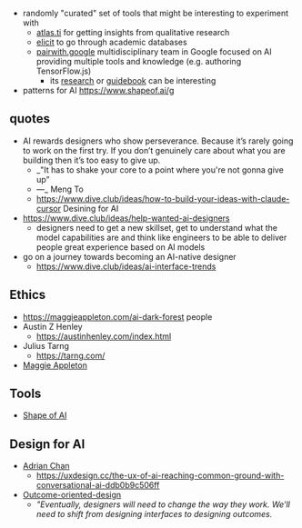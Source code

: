 - randomly "curated" set of tools that might be interesting to experiment with
	- [atlas.ti](https://atlasti.com/) for getting insights from qualitative research
	- [elicit](https://elicit.org/) to go through academic databases
	- [pairwith.google](https://pair.withgoogle.com/) multidisciplinary team in Google focused on AI providing multiple tools and knowledge (e.g. authoring TensorFlow.js)
		- its [research](https://pair.withgoogle.com/research/) or [guidebook](https://pair.withgoogle.com/guidebook/) can be interesting
- patterns for AI https://www.shapeof.ai/g
## quotes
- AI rewards designers who show perseverance. Because it’s rarely going to work on the first try. If you don’t genuinely care about what you are building then it’s too easy to give up.
	- _"It has to shake your core to a point where you're not gonna give up”  
	- —_ Meng To
	- https://www.dive.club/ideas/how-to-build-your-ideas-with-claude-cursor
Desining for AI
- https://www.dive.club/ideas/help-wanted-ai-designers
	- designers need to get a new skillset, get to understand what the model capabilities are and think like engineers to be able to deliver people great experience based on AI models
- go on a journey towards becoming an AI-native designer
	- https://www.dive.club/ideas/ai-interface-trends
## Ethics
- https://maggieappleton.com/ai-dark-forest
people
- Austin Z Henley
	- https://austinhenley.com/index.html
- Julius Tarng
	- https://tarng.com/
- [​Maggie Appleton](https://x.com/Mappletons)
## Tools
- [Shape of AI](https://www.shapeof.ai/)
## Design for AI
- [Adrian Chan](https://medium.com/@gravity7)
	- https://uxdesign.cc/the-ux-of-ai-reaching-common-ground-with-conversational-ai-ddb0b9c506ff
- [Outcome-oriented-design](https://www.nngroup.com/articles/generative-ui/)
	- _"Eventually, designers will need to change the way they work. We’ll need to shift from designing interfaces to designing outcomes._